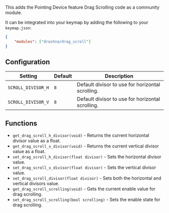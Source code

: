 This adds the Pointing Device feature Drag Scrolling code as a community module.

It can be integrated into your keymap by adding the following to your `keymap.json`:

```json
{
    "modules": ["drashna/drag_scroll"]
}
```

## Configuration

| Setting            | Default | Description                                      |
| ------------------ | ------- | ------------------------------------------------ |
| `SCROLL_DIVISOR_H` | `8`     | Default divisor to use for horizontal scrolling. |
| `SCROLL_DIVISOR_V` | `8`     | Default divisor to use for horizontal scrolling. |

## Functions

- `get_drag_scroll_h_divisor(void)` - Returns the current horizontal divisor value as a float.
- `get_drag_scroll_v_divisor(void)` - Returns the current vertical divisor value as a float.
- `set_drag_scroll_h_divisor(float divisor)` - Sets the horizontal divisor value.
- `set_drag_scroll_v_divisor(float divisor)` - Sets the vertical divisor value.
- `set_drag_scroll_divisor(float divisor)` - Sets both the horizontal and vertical divisors value.
- `get_drag_scroll_scrolling(void)` - Gets the current enable value for drag scrolling.
- `set_drag_scroll_scrolling(bool scrolling)` - Sets the enable state for drag scrolling.
